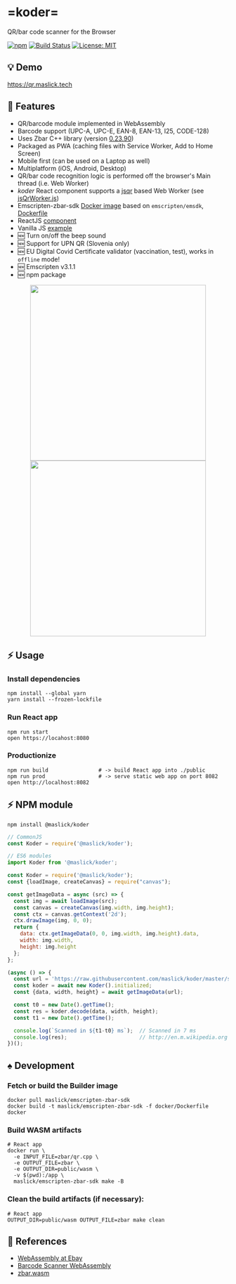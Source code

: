 # =koder=
QR/bar code scanner for the Browser

[![npm](https://img.shields.io/npm/v/@maslick/koder.svg)](https://www.npmjs.com/package/@maslick/koder)
[![Build Status](https://github.com/maslick/koder-react/workflows/build/badge.svg)](https://github.com/maslick/koder-react/actions?query=workflow%3Abuild)
[![License: MIT](https://img.shields.io/badge/License-MIT-blue.svg)](./LICENSE)

## :bulb: Demo
https://qr.maslick.tech


## 🚀 Features
* QR/barcode module implemented in WebAssembly
* Barcode support (UPC-A, UPC-E, EAN-8, EAN-13, I25, CODE-128)
* Uses Zbar C++ library (version [0.23.90](https://github.com/mchehab/zbar))
* Packaged as PWA (caching files with Service Worker, Add to Home Screen)
* Mobile first (can be used on a Laptop as well)
* Multiplatform (iOS, Android, Desktop)
* QR/bar code recognition logic is performed off the browser's Main thread (i.e. Web Worker)
* *koder* React component supports a [jsqr](https://www.npmjs.com/package/jsqr) based Web Worker (see [jsQrWorker.js](./public/jsQrWorker.js))
* Emscripten-zbar-sdk [Docker image](https://hub.docker.com/r/maslick/emscripten-zbar-sdk) based on `emscripten/emsdk`, [Dockerfile](./docker/Dockerfile)
* ReactJS [component](./src/components/scan.js)
* Vanilla JS [example](https://github.com/maslick/koder-vanilla-js)
* :new: Turn on/off the beep sound
* :new: Support for UPN QR (Slovenia only)
* :new: EU Digital Covid Certificate validator (vaccination, test), works in ``offline`` mode!
* :new: Emscripten v3.1.1
* :new: npm package


<p align="center" >
  <img src="./screenshots/app_1.png" width="400px" />
  <img src="./screenshots/app_2.png" width="400px" />
</p>

## ⚡ Usage

### Install dependencies
```shell
npm install --global yarn
yarn install --frozen-lockfile
```

### Run React app
```shell
npm run start
open https://locahost:8080
```

### Productionize
```shell
npm run build                # -> build React app into ./public
npm run prod                 # -> serve static web app on port 8082
open http://localhost:8082
```

## ⚡ NPM module
```
npm install @maslick/koder
```

```javascript
// CommonJS
const Koder = require('@maslick/koder');

// ES6 modules
import Koder from '@maslick/koder';
```

```javascript
const Koder = require('@maslick/koder');
const {loadImage, createCanvas} = require("canvas");

const getImageData = async (src) => {
  const img = await loadImage(src);
  const canvas = createCanvas(img.width, img.height);
  const ctx = canvas.getContext('2d');
  ctx.drawImage(img, 0, 0);
  return {
    data: ctx.getImageData(0, 0, img.width, img.height).data,
    width: img.width,
    height: img.height
  };
};

(async () => {
  const url = 'https://raw.githubusercontent.com/maslick/koder/master/screenshots/app_1.png';
  const koder = await new Koder().initialized;
  const {data, width, height} = await getImageData(url);

  const t0 = new Date().getTime();
  const res = koder.decode(data, width, height);
  const t1 = new Date().getTime();

  console.log(`Scanned in ${t1-t0} ms`);  // Scanned in 7 ms
  console.log(res);                       // http://en.m.wikipedia.org
})();
```

## :spades: Development

### Fetch or build the Builder image
```shell
docker pull maslick/emscripten-zbar-sdk
docker build -t maslick/emscripten-zbar-sdk -f docker/Dockerfile docker
```

### Build WASM artifacts
```shell
# React app
docker run \
  -e INPUT_FILE=zbar/qr.cpp \
  -e OUTPUT_FILE=zbar \
  -e OUTPUT_DIR=public/wasm \
  -v $(pwd):/app \
  maslick/emscripten-zbar-sdk make -B
```

### Clean the build artifacts (if necessary):
```shell
# React app
OUTPUT_DIR=public/wasm OUTPUT_FILE=zbar make clean
```


## 🔭 References
* [WebAssembly at Ebay](https://tech.ebayinc.com/engineering/webassembly-at-ebay-a-real-world-use-case/)
* [Barcode Scanner WebAssembly](https://barkeywolf.consulting/posts/barcode-scanner-webassembly/)
* [zbar.wasm](https://github.com/samsam2310/zbar.wasm)
